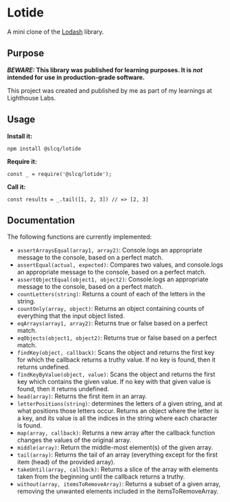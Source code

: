 # Lotide

A mini clone of the [Lodash](https://lodash.com) library.

## Purpose

**_BEWARE:_ This library was published for learning purposes. It is _not_ intended for use in production-grade software.**

This project was created and published by me as part of my learnings at Lighthouse Labs. 

## Usage

**Install it:**

`npm install @slcq/lotide`

**Require it:**

`const _ = require('@slcq/lotide');`

**Call it:**

`const results = _.tail([1, 2, 3]) // => [2, 3]`

## Documentation

The following functions are currently implemented:

* `assertArraysEqual(array1, array2)`: Console.logs an appropriate message to the console, based on a perfect match.
* `assertEqual(actual, expected)`: Compares two values, and console.logs an appropriate message to the console, based on a perfect match.
* `assertObjectEqual(object1, object2)`: Console.logs an appropriate message to the console, based on a perfect match.
* `countLetters(string)`: Returns a count of each of the letters in the string.
* `countOnly(array, object)`: Returns an object containing counts of everything that the input object listed.
* `eqArrays(array1, array2)`: Returns true or false based on a perfect match.
* `eqObjects(object1, object2)`: Returns true or false based on a perfect match.
* `findKey(object, callback)`: Scans the object and returns the first key for which the callback returns a truthy value. If no key is found, then it returns undefined.
* `findKeyByValue(object, value)`: Scans the object and returns the first key which contains the given value. If no key with that given value is found, then it returns undefined.
* `head(array)`: Returns the first item in an array.
* `letterPositions(string)`: determines the letters of a given string, and at what positions those letters occur. Returns an object where the letter is a key, and its value is all the indices in the string where each character is found.
* `map(array, callback)`: Returns a new array after the callback function changes the values of the original array.
* `middle(array)`: Return the middle-most element(s) of the given array.
* `tail(array)`: Returns the tail of an array (everything except for the first item (head) of the provided array).
* `takeUntil(array, callback)`: Returns a slice of the array with elements taken from the beginning until the callback returns a truthy.
* `without(array, itemsToRemoveArray)`: Returns a subset of a given array, removing the unwanted elements included in the itemsToRemoveArray.